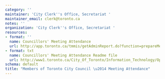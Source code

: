 ```yaml
---
category: ''
maintainer: 'City Clerk''s Office, Secretariat '
maintainer_email: clerk@toronto.ca
notes: ''
organization: 'City Clerk''s Office, Secretariat '
resources:
- format: ''
  name: Councillors' Meeting Attendance
  url: http://app.toronto.ca/tmmis/getAdminReport.do?function=prepareMemberAttendanceReport
- format: txt
  name: Councillors' Meeting Attendance Readme file
  url: http://www1.toronto.ca/City_Of_Toronto/Information_Technology/Open_Data/Data_Sets/Assets/Files/Councillors__Attendance_Record_Readme.txt
schema: default
title: "Members of Toronto City Council \u2014 Meeting Attendance"
---
```

